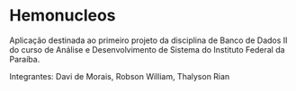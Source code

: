 # Hemonucleos
Aplicação destinada ao primeiro projeto da disciplina de Banco de Dados II do curso de Análise e Desenvolvimento de Sistema do Instituto Federal da Paraíba.

Integrantes: Davi de Morais, Robson William, Thalyson Rian
